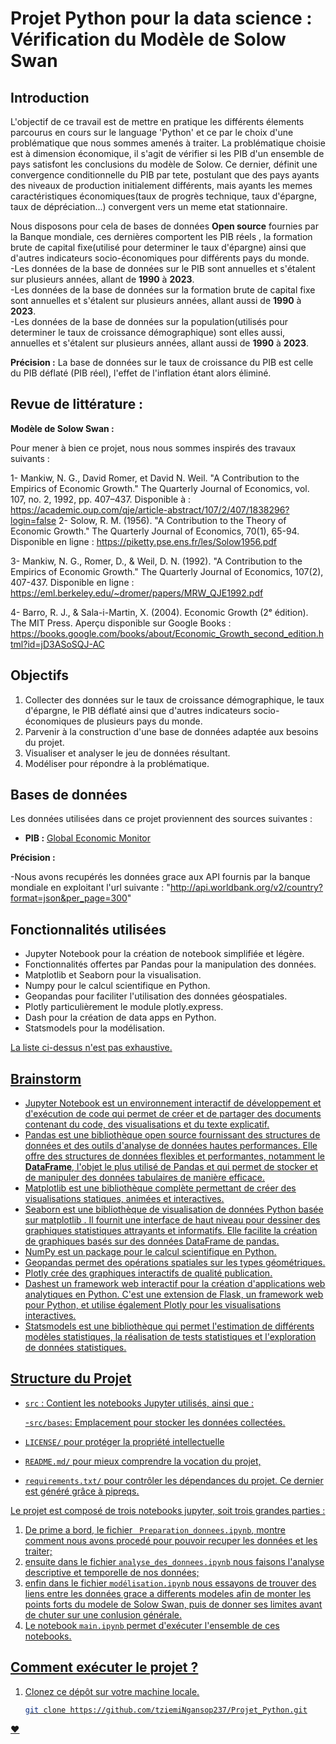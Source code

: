 # Projet Python pour la data science : Vérification du Modèle de Solow Swan 
 

## Introduction

L'objectif de ce travail est de mettre en pratique les différents élements parcourus en cours sur le language 'Python' et ce par le choix d'une problématique que nous sommes amenés à traiter. La problématique choisie est à dimension économique, il s'agit de vérifier si les PIB d'un ensemble de pays satisfont les conclusions du modèle de Solow. Ce dernier, définit une  convergence conditionnelle  du PIB par tete, postulant que des pays ayants des niveaux de production initialement différents, mais ayants les memes caractéristiques économiques(taux de progrès technique, taux d'épargne, taux de dépréciation...) convergent vers un meme etat stationnaire.

Nous disposons pour cela de bases de données **Open source** fournies par la Banque mondiale, ces dernières comportent les PIB réels , la formation brute de capital fixe(utilisé pour determiner le taux d'épargne) ainsi que d'autres indicateurs socio-économiques pour différents pays du monde.<br> 
   -Les données de la base de données sur le PIB sont annuelles et s'étalent sur plusieurs années, allant de **1990** à **2023**.<br>
   -Les données de la base de données sur la formation brute de capital fixe sont annuelles et s'étalent sur plusieurs années, allant aussi de **1990** à **2023**.<br>
   -Les données de la base de données sur la population(utilisés pour determiner le taux de croissance démographique) sont elles aussi, annuelles et s'étalent sur plusieurs années, allant aussi de **1990** à **2023**.<br>

**Précision :** La base de données sur le taux de croissance du PIB est celle du PIB déflaté (PIB réel), l'effet de l'inflation étant alors éliminé.


## Revue de littérature : 

**Modèle de Solow Swan :** 

Pour mener à bien ce projet, nous nous sommes inspirés des travaux suivants : 

1- Mankiw, N. G., David Romer, et David N. Weil. "A Contribution to the Empirics of Economic Growth." The Quarterly Journal of Economics, vol. 107, no. 2, 1992, pp. 407–437.
Disponible à : https://academic.oup.com/qje/article-abstract/107/2/407/1838296?login=false
2- Solow, R. M. (1956).
"A Contribution to the Theory of Economic Growth."
The Quarterly Journal of Economics, 70(1), 65-94.
Disponible en ligne : https://piketty.pse.ens.fr/les/Solow1956.pdf 

3- Mankiw, N. G., Romer, D., & Weil, D. N. (1992).
"A Contribution to the Empirics of Economic Growth."
The Quarterly Journal of Economics, 107(2), 407-437.
Disponible en ligne : https://eml.berkeley.edu/~dromer/papers/MRW_QJE1992.pdf

4- Barro, R. J., & Sala-i-Martin, X. (2004).
Economic Growth (2ᵉ édition).
The MIT Press.
Aperçu disponible sur Google Books : https://books.google.com/books/about/Economic_Growth_second_edition.html?id=jD3ASoSQJ-AC

## Objectifs

1. Collecter des données sur le taux de croissance démographique, le taux d'épargne, le PIB déflaté ainsi que d'autres indicateurs socio-économiques de plusieurs pays du monde.
2. Parvenir à la construction d'une base de données adaptée aux besoins du projet.
3. Visualiser et analyser le jeu de données résultant.
4. Modéliser pour répondre à la problématique.

## Bases de données

Les données utilisées dans ce projet proviennent des sources suivantes :


- **PIB :** [Global Economic Monitor]( https://databank.worldbank.org/source/world-development-indicators)


**Précision :** 

   -Nous avons recupérés les données grace aux API fournis par la banque mondiale en exploitant l'url suivante : "http://api.worldbank.org/v2/country?format=json&per_page=300"
## Fonctionnalités utilisées

- Jupyter Notebook pour la création de notebook simplifiée et légère.
- Fonctionnalités offertes par Pandas pour la manipulation des données.
- Matplotlib et Seaborn pour la visualisation.
- Numpy pour le calcul scientifique en Python. 
- Geopandas pour faciliter l'utilisation des données géospatiales.
- Plotly particulièrement le module plotly.express.
- Dash pour la création de data apps en Python.
- Statsmodels pour la modélisation.

<u> La liste ci-dessus n'est pas exhaustive. <u>

## Brainstorm

- [Jupyter Notebook](https://docs.jupyter.org/en/latest/) est un environnement interactif de développement et d'exécution de code qui permet de créer et de partager des documents contenant du code, des visualisations et du texte explicatif.
- [Pandas](https://pandas.pydata.org/docs/index.html) est une bibliothèque open source fournissant des structures de données et des outils d'analyse de données hautes performances. Elle offre des structures de données flexibles et performantes, notamment le **DataFrame**, l'objet le plus utilisé de Pandas et qui permet de stocker et de manipuler des données tabulaires de manière efficace. 
- [Matplotlib](https://matplotlib.org/stable/index.html) est une bibliothèque complète permettant de créer des visualisations statiques, animées et interactives.
- [Seaborn](https://seaborn.pydata.org/) est une bibliothèque de visualisation de données Python basée sur matplotlib . Il fournit une interface de haut niveau pour dessiner des graphiques statistiques attrayants et informatifs. Elle facilite la création de graphiques basés sur des données DataFrame de pandas.
- [NumPy](https://numpy.org/doc/) est un package pour le calcul scientifique en Python. 
- [Geopandas](https://geopandas.org/en/stable/) permet des opérations spatiales sur les types géométriques.
- [Plotly](https://plotly.com/python/) crée des graphiques interactifs de qualité publication. 
- [Dash](https://dash.plotly.com/)est un framework web interactif pour la création d'applications web analytiques en Python. C'est une extension de Flask, un framework web pour Python, et utilise également Plotly pour les visualisations interactives.
- [Statsmodels](https://www.statsmodels.org/stable/index.html) est une bibliothèque qui permet l'estimation de différents modèles statistiques, la réalisation de tests statistiques et l'exploration de données statistiques. 


## [Structure du Projet](https://pythonds.linogaliana.fr/content/getting-started/04_python_practice.html)

- `src` : Contient les notebooks Jupyter utilisés, ainsi que :

   -`src/bases`: Emplacement pour stocker les données collectées.

- `LICENSE/` pour protéger la propriété intellectuelle
- `README.md/` pour mieux comprendre la vocation du projet,
- `requirements.txt/` pour contrôler les dépendances du projet. Ce dernier est généré grâce à [pipreqs](https://pypi.org/project/pipreqs/#description).

Le projet est composé de trois notebooks jupyter, soit trois grandes parties : 

1. De prime a bord, le fichier ` Preparation_donnees.ipynb`, montre comment nous avons procedé pour pouvoir recuper les données et les traiter;
2. ensuite dans le fichier `analyse_des_donnees.ipynb` nous faisons l'analyse descriptive et temporelle de nos données;
3. enfin dans le fichier `modélisation.ipynb` nous essayons de trouver des liens entre les données grace a differents modeles afin de monter les points forts du modele de Solow Swan, puis de donner ses limites avant de chuter sur une conlusion générale.
4. Le notebook `main.ipynb` permet d'exécuter l'ensemble de ces notebooks.
## Comment exécuter le projet ?

1. Clonez ce dépôt sur votre machine locale.

   ```bash
   git clone https://github.com/tziemiNgansop237/Projet_Python.git

&hearts;
